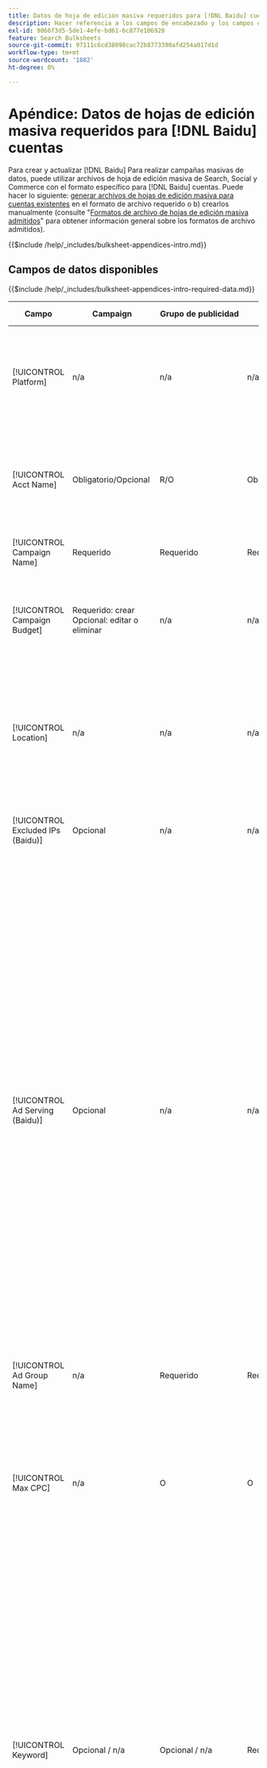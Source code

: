 ```yaml
---
title: Datos de hoja de edición masiva requeridos para [!DNL Baidu] cuentas
description: Hacer referencia a los campos de encabezado y los campos de datos requeridos en hojas de edición masiva para [!DNL Baidu] cuentas.
exl-id: 9066f3d5-5de1-4efe-bd61-6c877e106920
feature: Search Bulksheets
source-git-commit: 97111c6cd38098cac72b8773390afd254a017d1d
workflow-type: tm+mt
source-wordcount: '1882'
ht-degree: 0%

---
```


# Apéndice: Datos de hojas de edición masiva requeridos para [!DNL Baidu] cuentas

Para crear y actualizar [!DNL Baidu] Para realizar campañas masivas de datos, puede utilizar archivos de hoja de edición masiva de Search, Social y Commerce con el formato específico para [!DNL Baidu] cuentas. Puede hacer lo siguiente: [generar archivos de hojas de edición masiva para cuentas existentes](../bulksheet-download.md) en el formato de archivo requerido o b) crearlos manualmente (consulte &quot;[Formatos de archivo de hojas de edición masiva admitidos](bulksheet-file-formats.md)&quot; para obtener información general sobre los formatos de archivo admitidos).

{{$include /help/_includes/bulksheet-appendices-intro.md}}

<!-- Hiding because this is probably too long a list to be useful.

## Available header fields

Platform,Acct Name,Campaign Name,Campaign Budget,Location,Excluded IPs (Baidu), Ad Serving (Baidu),Ad Group Name,Max CPC,Keyword,Match Type,Ad Title,Description Line 1,Description Line 2,Display URL,Base URL,Destination URL,Custom URL Param,Campaign Status,Ad Group Status,Keyword Status,Ad Status,Location Status,[Advertiser-specific Label Classification],Campaign ID,Ad Group ID,Keyword ID,Ad ID,AMO ID,Error Message

{{$include /help/_includes/bulksheet-headers-note.md}}

-->

## Campos de datos disponibles

{{$include /help/_includes/bulksheet-appendices-intro-required-data.md}}

| Campo | Campaign | Grupo de publicidad | Palabra clave | Anuncio de texto | Destino de ubicación | Descripción |
|----|----|----|----|----|----|----|
| [!UICONTROL Platform] | n/a | n/a | n/a | n/a | n/a | (Incluida en las hojas de edición masiva generadas con fines informativos) La plataforma de publicidad. Obligatorio a menos que cada fila incluya un ID de AMO para la entidad. |
| [!UICONTROL Acct Name] | Obligatorio/Opcional | R/O | Obligatorio/Opcional | Obligatorio/Opcional | Obligatorio/Opcional | (Incluida en las hojas de edición masiva generadas con fines informativos) La plataforma de publicidad. Obligatorio a menos que cada fila incluya un ID de AMO para la entidad. |
| [!UICONTROL Campaign Name] | Requerido | Requerido | Requerido | Requerido | Requerido | El nombre único que identifica una campaña para una cuenta. |
| [!UICONTROL Campaign Budget] | Requerido: crear<br>Opcional: editar o eliminar | n/a | n/a | n/a | n/a | Un límite diario de gasto para la campaña, con o sin símbolos monetarios y puntuación. Este valor anula pero no puede superar el presupuesto de la cuenta. |
| [!UICONTROL Location] | n/a | n/a | n/a | n/a | Requerido | Una ubicación geográfica en la que colocar los anuncios para la campaña. Para excluir una ubicación, añada un prefijo a la ubicación con un signo menos (`-`). Si no introduce valores específicos para la campaña, se segmentan todas las ubicaciones. |
| [!UICONTROL Excluded IPs (Baidu)] | Opcional | n/a | n/a | n/a | n/a | Direcciones IP de sitios web en los que no se deben mostrar los anuncios. Separe los distintos valores con comas. |
| [!UICONTROL Ad Serving (Baidu)] | Opcional | n/a | n/a | n/a | n/a | La frecuencia con la que se envían los anuncios activos entre sí dentro de un grupo de anuncios:<ul><li><i>Rotar</i> (predeterminado para nuevas campañas): cada uno de los anuncios entra en la subasta de publicidad un número aproximadamente igual de veces, lo que permite a Search, Social y Commerce puntuar los anuncios no solo en la tasa de pulsaciones, sino también en las conversiones.</li><li><i>Optimizar:</i> La red de anuncios prefiere los anuncios que tienen una combinación de alta tasa de pulsaciones y una puntuación de alta calidad. Estos anuncios entran en la subasta de anuncios con más frecuencia y, con el tiempo, se favorece un solo anuncio. Este resultado puede ser incoherente con sus objetivos empresariales y de optimización.</li></ul> |
| [!UICONTROL Ad Group Name] | n/a | Requerido | Requerido | Requerido | n/a | El nombre único que identifica un grupo de anuncios. |
| [!UICONTROL Max CPC] | n/a | O | O | n/a | n/a | El costo máximo por clic (CPC), que es la cantidad más alta que pagará por un clic de anuncio en la red de búsqueda, con o sin símbolos monetarios y puntuación. Puede establecer valores para grupos de anuncios y palabras clave. El valor predeterminado de una palabra clave nueva se hereda del nivel de grupo de anuncios. |
| [!UICONTROL Keyword] | Opcional / n/a | Opcional / n/a | Requerido | n/a | n/a | Cadena de palabra clave.<br><br>Para excluir una palabra clave en el nivel de grupo de anuncios o de campaña, establezca el [!UICONTROL Match Type] hasta [!UICONTROL Negative]. Si la fila incluye el nombre del grupo de anuncios, la palabra clave se excluye para el grupo de anuncios. Si la fila no incluye el nombre del grupo de anuncios, la palabra clave se excluye para toda la campaña.<br><br><b>Nota:</b>Al cambiar una palabra clave Baidu, se elimina la palabra clave existente y se crea una nueva con un nuevo ID de palabra clave. Sin embargo, puede cambiar el tipo de coincidencia sin eliminar la palabra clave existente. |
| [!UICONTROL Match Type] | Opcional / n/a | Opcional / n/a | Opcional: crear<br>Obligatorio/Opcional: editar o eliminar | n/a | n/a | La opción de coincidencia de palabras clave para la palabra clave: <i>[!UICONTROL Broad]</i>, <i>[!UICONTROL Exact]</i>, <i>[!UICONTROL Phrase]</i>, <i>[!UICONTROL Negative Broad]</i>, o <i>[!UICONTROL Negative Exact]</i>. Defina palabras clave negativas en el nivel de campaña o de grupo de anuncios.<br><br>Para las nuevas palabras clave, el valor predeterminado es <i>[!UICONTROL Broad]</i>. Un valor para el tipo de coincidencia o el ID de palabra clave solo es necesario para editar una palabra clave con varios tipos de coincidencia.<br><br><b>Nota:</b>Puede cambiar el tipo de coincidencia de una [!DNL Baidu] sin eliminar la palabra clave existente. |
| [!UICONTROL Ad Title] | n/a | n/a | n/a | Requerido | n/a | El titular de un anuncio. La longitud máxima es de 14 caracteres de doble byte o 28 caracteres de un solo byte.<br><br><b>Nota:</b> Al cambiar la copia de anuncio, se elimina el anuncio existente y se crea un nuevo anuncio con las mismas propiedades. |
| [!UICONTROL Description Line 1] | n/a | n/a | n/a | Requerido | n/a | La primera línea del cuerpo de un anuncio. La longitud mínima es de cuatro caracteres de doble byte u ocho de byte simple, y la longitud máxima es de 20 caracteres de doble byte o 40 de byte simple.<br><br><b>Nota:</b> Al cambiar la copia de anuncio, se elimina el anuncio existente y se crea un nuevo anuncio con las mismas propiedades. |
| [!UICONTROL Description Line 2] | n/a | n/a | n/a | Requerido | n/a | La segunda línea del cuerpo de un anuncio. La longitud mínima es de cuatro caracteres de doble byte u ocho de byte simple, y la longitud máxima es de 20 caracteres de doble byte o 40 de byte simple.<br><br><b>Nota:</b> Al cambiar la copia de anuncio, se elimina el anuncio existente y se crea un nuevo anuncio con las mismas propiedades. |
| [!UICONTROL Display URL] | n/a | n/a | n/a | Requerido | n/a | Dirección URL mostrada en un anuncio. La longitud máxima es de 35 caracteres de un solo byte. |
| [!UICONTROL Base URL] | n/a | n/a | Opcional | Requerido | n/a | La dirección URL de la página de aterrizaje a la que se dirigen los usuarios finales cuando hacen clic en su anuncio, incluidos los parámetros de adición configurados para la campaña o cuenta.<br><br>Las direcciones URL base/final en el nivel de palabra clave anulan las direcciones URL en el nivel de anuncio y superiores. |
| [!UICONTROL Destination URL] | n/a | n/a | n/a | n/a | n/a | (Incluido en hojas de edición masiva generadas con fines informativos; no publicado en la red de anuncios). Para cuentas con direcciones URL de destino, este valor es la dirección URL que vincula un anuncio a una dirección URL o página de aterrizaje base en el sitio web del anunciante (a veces a través de otro sitio que rastrea el clic y luego redirige al usuario a la página de aterrizaje). Incluye cualquier parámetro de datos anexados configurado para la campaña o cuenta de Search, Social y Commerce. Si ha generado direcciones URL de seguimiento, este valor se basa en los parámetros de seguimiento de la configuración de la cuenta y la configuración de la campaña. Si ha anexado parámetros específicos de red de anuncios, pueden reemplazarse por los parámetros equivalentes para Búsqueda, Social y Comercio.<br><br>Para cuentas con direcciones URL finales, esta columna muestra el mismo valor que la variable [!UICONTROL Base URL/Final URL column]. |
| [!UICONTROL Custom URL Param] | n/a | n/a | Opcional | Opcional | n/a | Datos para sustituir al `{custom_code}` variable dinámica cuando la variable se incluye en los parámetros de seguimiento de la configuración de campaña o la cuenta de búsqueda. Para insertar el valor personalizado en la URL de seguimiento, cargue el archivo de hoja de edición masiva mediante [!UICONTROL Generate Tracking URLs] opción. |
| [!UICONTROL Campaign Status] | Opcional: crear o editar<br>Obligatorio: eliminar | n/a | n/a | n/a | n/a | El estado de visualización de la campaña: <i>[!UICONTROL Active]</i>, <i>[!UICONTROL Paused]</i>, o <i>[!UICONTROL Deleted]</i> (solo campañas existentes). El valor predeterminado para las nuevas campañas es <i>[!UICONTROL Active]</i>. Para eliminar una campaña activa o en pausa, introduzca el valor &quot;[!UICONTROL Deleted]&quot;. |
| [!UICONTROL Ad Group Status] | n/a | Opcional: crear o editar<br>Obligatorio: eliminar | n/a | n/a | n/a | El estado de visualización del grupo de anuncios: <i>[!UICONTROL Active]</i>, <i>[!UICONTROL Paused]</i>, o <i>[!UICONTROL Deleted]</i> (solo grupos de anuncios existentes). El valor predeterminado para los nuevos grupos de anuncios es <i>[!UICONTROL Active]</i>. Para eliminar un grupo de anuncios activo o en pausa, introduzca el valor &quot;[!UICONTROL Deleted]&quot;. |
| [!UICONTROL Keyword Status] | n/a | n/a | Opcional: crear o editar<br>Obligatorio: eliminar | n/a | n/a | El estado de visualización de la palabra clave: <i>[!UICONTROL Active]</i>, <i>[!UICONTROL Deleted]</i> (solo palabras clave existentes), <i>[!UICONTROL Inactive]</i> (no editable), <i>[!UICONTROL Paused]</i> (solo palabras clave existentes), o <i>[!UICONTROL Pending]</i>(no editable). El valor predeterminado para las palabras clave nuevas es <i>[!UICONTROL Active]</i>.<br><br>Para eliminar una palabra clave, introduzca el valor <i>[!UICONTROL Deleted]</i>. |
| [!UICONTROL Ad Status] | n/a | n/a | n/a | Opcional: crear o editar<br>Obligatorio: eliminar | n/a | El estado de visualización del anuncio: <i>[!UICONTROL Active]</i>(la opción predeterminada para los anuncios nuevos), <i>[!UICONTROL Deleted]</i> (solo anuncios existentes), <i>[!UICONTROL Disapproved]</i> (no editable), <i>[!UICONTROL Inactive]</i> (no editable), <i>[!UICONTROL Paused]</i>, o <i>[!UICONTROL Pending (not editable)]</i>.<br><br>Para eliminar un anuncio, introduzca el valor <i>[!UICONTROL Deleted]</i>. |
| [!UICONTROL Location Status] | n/a | n/a | n/a | n/a | Opcional: crear o editar<br>Obligatorio: eliminar | El estado del destino de ubicación: <i>[!UICONTROL Active]</i> o <i>[!UICONTROL Deleted] (solo ubicaciones existentes). El valor predeterminado para las nuevas ubicaciones es <i>[!UICONTROL Active]. Para eliminar una ubicación activa, introduzca el valor <i>[!UICONTROL Deleted]. |
| \[Clasificación de etiquetas específica del anunciante\] | Opcional | Opcional | Opcional | Opcional | n/a | (Nombrado para una clasificación de etiquetas específica del anunciante, como &quot;Color&quot; para una clasificación de etiquetas denominada Color) Un valor para la clasificación especificada que está asociada a la entidad. Solo se puede incluir un valor por clasificación por entidad (como &quot;rojo&quot; para la clasificación de etiquetas &quot;Color&quot; para la Campaña A). La longitud máxima es de 100 caracteres y el valor puede incluir caracteres ASCII y no ASCII.<br><br>Las clasificaciones de etiquetas y sus valores se aplican a todos los componentes secundarios; los nuevos componentes que se añadan más adelante se asocian automáticamente a la etiqueta. <br><br>El nombre de la clasificación y el valor de la clasificación no distinguen entre mayúsculas y minúsculas. |
| [!UICONTROL Constraints] | Opcional | Opcional | Opcional | n/a | n/a | Una restricción asignada a la entidad. Sólo se puede asignar una restricción por entidad.<br><br>Las entidades secundarias heredan las restricciones, por lo que no es necesario introducir valores para entidades secundarias a menos que desee anular los valores heredados. |
| [!UICONTROL Campaign ID] | n/a: Crear<br>Obligatorio/Opcional: editar y eliminar | Opcional | Opcional | Opcional | n/a | ID único que identifica una campaña existente. En los archivos CSV y TSV, debe ir precedido de una comilla simple (&#39;).[^1] Solo es necesario cuando cambia el nombre de la campaña, a menos que la fila incluya un ID de AMO para la campaña. |
| [!UICONTROL Ad Group ID] | n/a | n/a: Crear<br>Obligatorio/Opcional: editar y eliminar | Opcional | Opcional | n/a | ID único que identifica un grupo de anuncios existente. En los archivos CSV y TSV, debe ir precedido de una comilla simple (&#39;).[^1] Solo es necesario cuando cambia el nombre del grupo de anuncios, a menos que la fila incluya un ID de AMO para el grupo de anuncios. |
| [!UICONTROL Keyword ID] | n/a | n/a | n/a: Crear<br>Obligatorio/Opcional: editar y eliminar | n/a | n/a | Identificador exclusivo que identifica una palabra clave existente. En los archivos CSV y TSV, debe ir precedido de una comilla simple (&#39;).[^1] Solo es necesario cuando se cambia el nombre de la palabra clave, a menos que la fila incluya a) suficientes columnas de propiedad para identificar la palabra clave o b) un ID de AMO. |
| [!UICONTROL Ad ID] | n/a | n/a | n/a | n/a: Crear<br>Obligatorio/Opcional: editar y eliminar | n/a | Identificador exclusivo que identifica una palabra clave existente. En los archivos CSV y TSV, debe ir precedido de una comilla simple (&#39;).[^1] Solo es necesario cuando se cambia el nombre de la palabra clave, a menos que la fila incluya a) suficientes columnas de propiedad para identificar la palabra clave o b) un ID de AMO. |
| [!UICONTROL AMO ID] | n/a: Crear<br>Opcional: editar y eliminar | n/a: Crear<br>Opcional: editar y eliminar | n/a: Crear<br>Opcional: editar y eliminar | n/a: Crear<br>Opcional: editar y eliminar | n/a: Crear<br>Opcional: editar y eliminar | (En hojas de edición masiva generadas) Un [!DNL Adobe]Identificador único generado por el usuario para una entidad sincronizada. Para los anuncios adaptables de búsqueda, el ID de AMO es necesario para editar o eliminar anuncios a menos que incluya el [!UICONTROL Ad ID]. Para editar los datos de todos los demás tipos de entidades con un ID de AMO, el ID de AMO es necesario para editar o eliminar los datos a menos que se incluya el ID de entidad y el ID de entidad principal.<br><br>Search, Social y Commerce utilizan el valor para determinar la identidad correcta que se debe editar, pero no publican el ID en la red de anuncios. |
| [!UICONTROL EF Error Message] | n/a | n/a | n/a | n/a | n/a | (Se incluye en las hojas de edición masiva generadas con fines informativos) Marcador de posición para mostrar mensajes de error de Search, Social y Commerce con respecto a los datos de la fila; los mensajes de error se incluyen en [!UICONTROL EF Errors] archivos. Este valor no se publica en la red de anuncios. |
| [!UICONTROL SE Error Message] | n/a | n/a | n/a | n/a | n/a | (Incluido en hojas de edición masiva generadas con fines informativos) Marcador de posición para mostrar mensajes de error de la red de publicidad con respecto a los datos de la fila; los mensajes de error se incluyen en [!UICONTROL SE Errors] archivos. Este valor no se publica en la red de anuncios. |

[^1]: Excel convierte números grandes en notación científica (como 2.12E+09 para 2115585666) cuando abre el archivo. Para ver los dígitos en la notación estándar, seleccione cualquier celda de la columna y haga clic dentro de la barra de fórmulas.

>[!MORELIKETHIS]
>
>* [Apéndice: Errores de hojas de edición masiva](../bulksheet-errors.md)
>* [Operaciones que se pueden realizar en hojas de edición masiva](bulksheet-operations.md)
>* [Formatos de archivo de hojas de edición masiva admitidos](bulksheet-file-formats.md)
>* [Descargar/crear un archivo de hoja de edición masiva](../bulksheet-download.md)
>* [Formatos de rastreo de clics para [!DNL Naver]](/help/search-social-commerce/tracking/formats-click-tracking-naver.md)
>* [Cargar un archivo de hoja de edición masiva o un archivo de error corregido](../bulksheet-upload.md)

